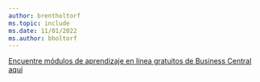 ```yaml
---
author: brentholtorf
ms.topic: include
ms.date: 11/01/2022
ms.author: bholtorf
---
```

[Encuentre módulos de aprendizaje en línea gratuitos de Business Central aquí](/training/dynamics365/business-central)

